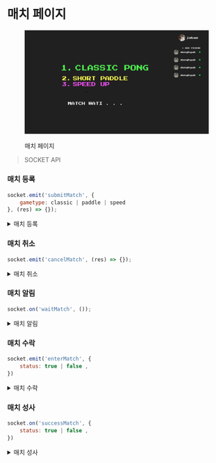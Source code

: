 # 매치 페이지

<figure><img src="../../.gitbook/assets/image.png" alt=""><figcaption><p>매치 페이지</p></figcaption></figure>

> SOCKET API

### 매치 등록

```javascript
socket.emit('submitMatch', {
    gametype: classic | paddle | speed
}, (res) => {});
```

<details>

<summary>매치 등록</summary>

* 매치등록시 사용하는 소켓
* 매치 페이지에서 게임 모드를 선택하여 선택된 게임 타입을 보낸다
* 콜백함수를 받아 정상적으로 등록이 되었는지 판별한다

</details>

### 매치 취소

```jsx
socket.emit('cancelMatch', (res) => {});
```

<details>

<summary>매치 취소</summary>

* 선택된 매치를 취소한다
* 콜백함수를 받아 정상적으로 등록이 되었는지 판별한다

</details>

### 매치 알림

```jsx
socket.on('waitMatch', ());
```

<details>

<summary>매치 알림</summary>

* 매치를 잡히면 알려주는 소켓
* 화면에 매치 참여 여부 모달을 띄움

</details>

### 매치 수락

```javascript
socket.emit('enterMatch', { 
    status: true | false ,
})
```

<details>

<summary>매치 수락</summary>

* 매치 참여 여부를 전달하는 소켓

</details>

### 매치 성사

```javascript
socket.on('successMatch', {
	status: true | false ,
})
```

<details>

<summary>매치 성사</summary>

* 매치 성사를 기다리는 소켓
* match enter 에서 true 를 누름 사람만 받음
* 이미 true 누른 사람은 대기
* 성사된다면 게임 페이지로 이동

</details>
